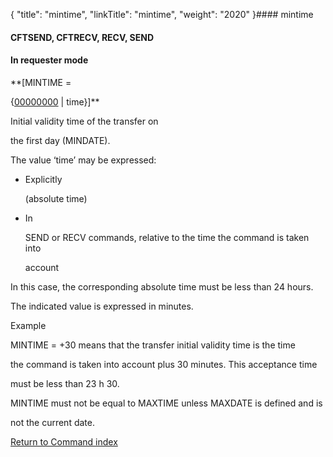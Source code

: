 {
    "title": "mintime",
    "linkTitle": "mintime",
    "weight": "2020"
}#### <span id="mintime"></span>mintime

#### <span id="mintime_CFTSEND"></span>CFTSEND, CFTRECV, RECV, SEND

#### In requester mode

**\[MINTIME =
{<u>00000000</u> | time}\]**

Initial validity time of the transfer on
the first day (MINDATE).

The value ‘time’ may be expressed:

-   Explicitly
    (absolute time)
-   In
    SEND or RECV commands, relative to the time the command is taken into
    account

In this case, the corresponding absolute time must be less than 24 hours.
The indicated value is expressed in minutes.

Example

MINTIME = +30 means that the transfer initial validity time is the time
the command is taken into account plus 30 minutes. This acceptance time
must be less than 23 h 30.

MINTIME must not be equal to MAXTIME unless MAXDATE is defined and is
not the current date.

[Return to Command index](../)
